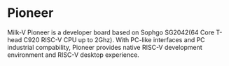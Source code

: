 # Pioneer
Milk-V Pioneer is a developer board based on Sophgo SG2042(64 Core T-head C920 RISC-V CPU up to 2Ghz). With PC-like interfaces and PC industrial compability, Pioneer provides native RISC-V development environment and RISC-V desktop experience.
